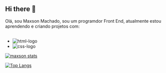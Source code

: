 ## Hi there :pencil:

Olá, sou Maxson Machado, sou um programdor Front End, atualmente estou aprendendo e criando projetos com:
<br>
<br>
- <img src="https://img.shields.io/badge/HTML5-E34F26?style=for-the-badge&logo=html5&logoColor=white" alt="html-logo" />
- <img src="https://img.shields.io/badge/CSS3-1572B6?style=for-the-badge&logo=css3&logoColor=white" alt="css-logo" />
[![maxson stats](https://github-readme-stats.vercel.app/api?username=maxson8)](https://github.com/anuraghazra/github-readme-stats)

[![Top Langs](https://github-readme-stats.vercel.app/api/top-langs/?username=maxson8)](https://github.com/anuraghazra/github-readme-stats)
